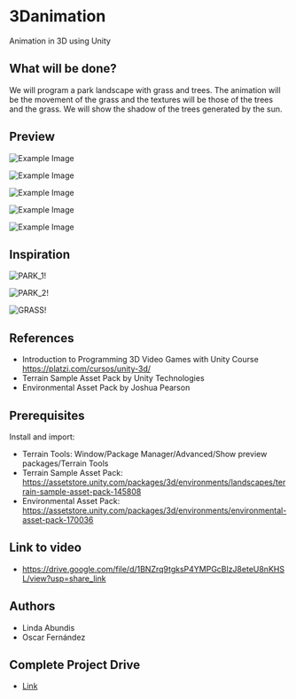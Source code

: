 # 3Danimation
Animation in 3D using Unity


## What will be done?
We will program a park landscape with grass and trees. The animation will be the movement of the grass and the textures will be those of the trees and the grass. We will show the shadow of the trees generated by the sun.


## Preview
![Example Image](https://drive.google.com/uc?id=1Uv_kbXzfnz9ji82JD9mIk2JOM24qswFQ)

![Example Image](https://drive.google.com/uc?id=1MMIBcOP_u8dbdmnDMx0C_HQfL7UvxdE0)

![Example Image](https://drive.google.com/uc?id=10l76yjZmg1pqE73a9qu9Yh2vMR2V5Kbx)

![Example Image](https://drive.google.com/uc?id=1E4DD-c2W-Uo4irv3J0zjPjbVbzV4v9Az)

![Example Image](https://drive.google.com/uc?id=11-Gt6f_mifUQa7zuD6sgwlE43nFPPcEa)


## Inspiration
![PARK_1!](https://encrypted-tbn0.gstatic.com/images?q=tbn:ANd9GcQTePTbxfHh6ETI44UJcxKjJhd8wz_Ja01qgQ&usqp=CAU)

![PARK_2!](https://encrypted-tbn0.gstatic.com/images?q=tbn:ANd9GcTy0xVExl2tfv81_6R2gnlZQnHeDeVUdGB9oA&usqp=CAU)

![GRASS!](https://dynamic-media-cdn.tripadvisor.com/media/photo-o/0c/66/6b/0a/photo2jpg.jpg?w=300&h=-1&s=1)


## References
* Introduction to Programming 3D Video Games with Unity Course https://platzi.com/cursos/unity-3d/
* Terrain Sample Asset Pack by Unity Technologies
* Environmental Asset Pack by Joshua Pearson


## Prerequisites
Install and import:
* Terrain Tools: Window/Package Manager/Advanced/Show preview packages/Terrain Tools
* Terrain Sample Asset Pack: https://assetstore.unity.com/packages/3d/environments/landscapes/terrain-sample-asset-pack-145808
* Environmental Asset Pack: https://assetstore.unity.com/packages/3d/environments/environmental-asset-pack-170036


## Link to video
* https://drive.google.com/file/d/1BNZrq9tgksP4YMPGcBlzJ8eteU8nKHSL/view?usp=share_link


## Authors
* Linda Abundis
* Oscar Fernández


## Complete Project Drive
* [Link](https://drive.google.com/file/d/1T0dF6SxWIBU015TTVNjjPAI_TTQEP7wF/view?usp=sharing)
